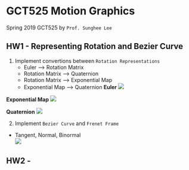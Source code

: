 # GCT525 Motion Graphics
Spring 2019 GCT525 by `Prof. Sunghee Lee`

## HW1 - Representing Rotation and Bezier Curve
1. Implement convertions between `Rotation Representations`
      * Euler --> Rotation Matrix
      * Rotation Matrix --> Quaternion
      * Rotation Matrix --> Exponential Map
      * Exponential Map --> Quaternion
**Euler**
![](./HW1/gif/euler.gif=100x20)

**Exponential Map**
![](./HW1/gif/exp.gif=100x20)

**Quaternion**
![](./HW1/gif/quat.gif=100x20)

2. Implement `Bezier Curve` and `Frenet Frame`
  * Tangent, Normal, Binormal  
![](./HW1/gif/bezier.gif=100x20)

## HW2 -

